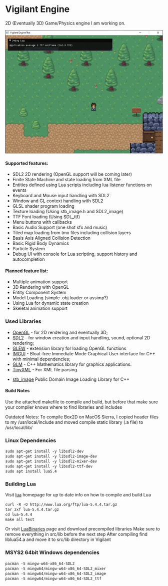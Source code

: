 # Vigilant Engine

2D (Eventually 3D) Game/Physics engine I am working on.

![Vigilant Engine Demo](assets/screenshot.PNG?raw=true "Vigilant Engine Demo: 2D RPG")


#### Supported features:

 * SDL2 2D rendering (OpenGL support will be coming later)
 * Finite State Machine and state loading from XML file
 * Entities defined using Lua scripts including lua listener functions on events
 * Keyboard and Mouse input handling with SDL2
 * Window and GL context handling with SDL2
 * GLSL shader program loading
 * Texture loading (Using stb_image.h and SDL2_image)
 * TTF Font loading (Using SDL_ttf)
 * Menu buttons with callbacks
 * Basic Audio Support (one shot sfx and music)
 * Tiled map loading from tmx files including collision layers
 * Basis Axis Aligned Collision Detection
 * Basic Rigid Body Dynamics
 * Particle System
 * Debug UI with console for Lua scripting, support history and autocompletion

#### Planned feature list:

 * Multiple animation support
 * 3D Rendering with OpenGL
 * Entity Component System
 * Model Loading (simple .obj loader or assimp?)
 * Using Lua for dynamic state creation
 * Skeletal animation support


### Used Libraries

 * [OpenGL](https://www.opengl.org) - for 2D rendering and eventually 3D;
 * [SDL2](https://www.libsdl.org/) - for window creation and input handling, sound, optional 2D rendering;
 * [GLEW](https://glew.sourceforge.net/) - extension library for loading OpenGL functions
 * [IMGUI](https://github.com/ocornut/imgui) - Bloat-free Immediate Mode Graphical User interface for C++ with minimal dependencies;
 * [GLM](https://glm.g-truc.net/0.9.8/index.html) - C++ Mathematics library for graphics applications.
 * [TinyXML](https://www.grinninglizard.com/tinyxml/) - For XML file parsing
 + [stb_image](https://github.com/nothings/stb) Public Domain Image Loading Library for C++

 #### Build Notes

 Use the attached makefile to compile and build, but before that make sure your compiler knows where to find libraries and includes

 Outdated Notes:
 To compile Box2D on MacOS Sierra, I copied header files to my /usr/local/include and moved compile static library (.a file) to /usr/local/lib/

### Linux Dependencies

```
sudo apt-get install -y libsdl2-dev
sudo apt-get install -y libsdl2-image-dev
sudo apt-get install -y libsdl2-mixer-dev
sudo apt-get install -y libsdl2-ttf-dev
sudo apt install lua5.4
```

### Building Lua

Visit [lua](://www.lua.org/download.html) homepage for up to date info on how to compile and build Lua
```
curl -R -O http://www.lua.org/ftp/lua-5.4.4.tar.gz
tar zxf lua-5.4.4.tar.gz
cd lua-5.4.4
make all test
```
Or visit [LuaBinaries](https://luabinaries.sourceforge.net/) page and download precompiled libraries
Make sure to remove everything in src/lib before the next step
After compiling find liblua54.a and move it to src/lib directory in Vigilant

### MSYS2 64bit Windows dependencies
```
pacman -S mingw-w64-x86_64-SDL2
pacman -S mingw64/mingw-w64-x86_64-SDL2_mixer
pacman -S mingw64/mingw-w64-x86_64-SDL2_image
pacman -S mingw64/mingw-w64-x86_64-SDL2_ttf
```
